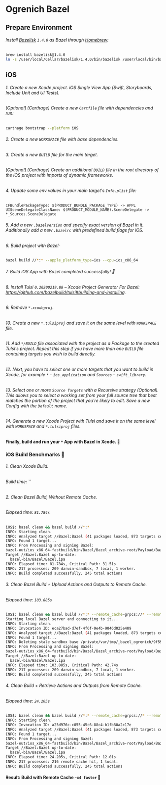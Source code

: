 # Ogrenich Bazel


## Prepare Environment

###### Install [Bazelisk](https://github.com/bazelbuild/bazeliskhttps://github.com/bazelbuild/bazelisk) `1.4.0` as Bazel through [Homebrew](https://brew.sh):

```bash
brew install bazelisk@1.4.0
ln -s /user/local/Cellar/bazelisk/1.4.0/bin/bazelisk /user/local/bin/bazel
```


## iOS

###### 1. Create a new Xcode project. iOS Single View App (Swift, Storyboards, Include Unit and UI Tests).

###### [Optional] (Carthage) Create a new `Cartfile` file with dependencies and run:

```bash
carthage bootstrap --platform iOS
```

###### 2. Create a new `WORKSPACE` file with base dependencies.

###### 3. Create a new `BUILD` file for the main target.

###### [Optional] (Carthage) Create an additional `BUILD` file in the root directory of the iOS project with imports of dynamic frameworks.

###### 4. Update some env values in your main target's `Info.plist` file:
```
CFBundlePackageType: $(PRODUCT_BUNDLE_PACKAGE_TYPE) -> APPL
UISceneDelegateClassName: $(PRODUCT_MODULE_NAME).SceneDelegate -> *_Sources.SceneDelegate
```

###### 5. Add a new `.bazelversion` and specify exact version of Bazel in it. Additionally add a new `.bazelrc` with predefined build flags for iOS.

###### 6. Build project with Bazel:

```bash
bazel build //*:* --apple_platform_type=ios --cpu=ios_x86_64
```

###### 7. Build iOS App with Bazel completed successfully! :tada:

###### 8. Install Tulsi `0.20200219.88` – Xcode Project Generator For Bazel: <https://github.com/bazelbuild/tulsi#building-and-installing>.

###### 9. Remove `*.xcodeproj`.

###### 10. Create a new `*.tulsiproj` and save it on the same level with `WORKSPACE` file.

###### 11. Add `*/BUILD` file associated with the project as a Package to the created Tulsi's project. Repeat this step if you have more than one `BUILD` file containing targets you wish to build directly.

###### 12. Next, you have to select one or more targets that you want to build in Xcode, for example `*` - `ios_application` and `Sources` – `swift_library`.

###### 13. Select one or more `Source Targets` with a Recursive strategy (Optional). This allows you to select a working set from your full source tree that best matches the portion of the project that you're likely to edit. Save a new Config with the `Default` name.

###### 14. Generate a new Xcode Project with Tulsi and save it on the same level with `WORKSPACE` and `*.tulsiproj` files.

#### Finally, build and run your `*` App with Bazel in Xcode. :champagne:



### iOS Build Benchmarks :construction_worker:

###### 1. Clean Xcode Build.
###### Build time: ``


###### 2. Clean Bazel Build, Without Remote Cache.
###### Elapsed time: `81.784s`

```bash
iOS$: bazel clean && bazel build //*:*
INFO: Starting clean.
INFO: Analyzed target //Bazel:Bazel (41 packages loaded, 873 targets configured).
INFO: Found 1 target...
INFO: From Processing and signing Bazel:
bazel-out/ios_x86_64-fastbuild/bin/Bazel/Bazel_archive-root/Payload/Bazel.app/Frameworks/Kingfisher.framework: replacing existing signature
Target //Bazel:Bazel up-to-date:
  bazel-bin/Bazel/Bazel.ipa
INFO: Elapsed time: 81.784s, Critical Path: 31.51s
INFO: 217 processes: 209 darwin-sandbox, 7 local, 1 worker.
INFO: Build completed successfully, 245 total actions
```

###### 3. Clean Bazel Build + Upload Actions and Outputs to Remote Cache.
###### Elapsed time: `103.885s`

```bash
iOS$: bazel clean && bazel build //*:* --remote_cache=grpcs://* --remote_header="authorization=:key:"
Starting local Bazel server and connecting to it...
INFO: Starting clean.
INFO: Invocation ID: eca27bad-d7ef-4f6f-9e4b-9046d025e409
INFO: Analyzed target //Bazel:Bazel (41 packages loaded, 873 targets configured).
INFO: Found 1 target...
INFO: Deleting stale sandbox base /private/var/tmp/_bazel_ogrenich/9f59e9f84bd18008bcc3b7847193ed95/sandbox
INFO: From Processing and signing Bazel:
bazel-out/ios_x86_64-fastbuild/bin/Bazel/Bazel_archive-root/Payload/Bazel.app/Frameworks/Kingfisher.framework: replacing existing signature
Target //Bazel:Bazel up-to-date:
  bazel-bin/Bazel/Bazel.ipa
INFO: Elapsed time: 103.885s, Critical Path: 42.74s
INFO: 217 processes: 209 darwin-sandbox, 7 local, 1 worker.
INFO: Build completed successfully, 245 total actions
```

###### 4. Clean Build + Retrieve Actions and Outputs from Remote Cache.
###### Elapsed time: `24.205s`

```bash
iOS$: bazel clean && bazel build //*:* --remote_cache=grpcs://* --remote_header="authorization=:key:"
INFO: Starting clean.
INFO: Invocation ID: a25d976c-c055-45c6-88c4-b1fb80a2c17e
INFO: Analyzed target //Bazel:Bazel (41 packages loaded, 873 targets configured).
INFO: Found 1 target...
INFO: From Processing and signing Bazel:
bazel-out/ios_x86_64-fastbuild/bin/Bazel/Bazel_archive-root/Payload/Bazel.app/Frameworks/Kingfisher.framework: replacing existing signature
Target //Bazel:Bazel up-to-date:
  bazel-bin/Bazel/Bazel.ipa
INFO: Elapsed time: 24.205s, Critical Path: 12.01s
INFO: 217 processes: 216 remote cache hit, 1 local.
INFO: Build completed successfully, 245 total actions
```

#### Result: Build with Remote Cache `~x4 faster` :rocket:
